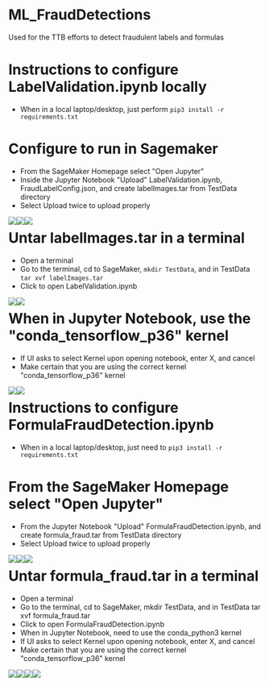 # ML_FraudDetections
Used for the TTB efforts to detect fraudulent labels and formulas

# Instructions to configure LabelValidation.ipynb locally
- When in a local laptop/desktop, just perform `pip3 install -r requirements.txt`

# Configure to run in Sagemaker
- From the SageMaker Homepage select "Open Jupyter"
- Inside the Jupyter Notebook "Upload" LabelValidation.ipynb, FraudLabelConfig.json, and create labelImages.tar from TestData directory
- Select Upload twice to upload properly

<img style="float: left;" src="TTB/images/SageMaker_Homepage.png"/>

<img style="float: left;" src="TTB/images/Upload_Image.png"/>

<img style="float: left;" src="TTB/images/Push_Load_Button_Twice.png"/>

# Untar labelImages.tar in a terminal
- Open a terminal
- Go to the terminal, cd to SageMaker, `mkdir TestData`, and in TestData `tar xvf labelImages.tar`
- Click to open LabelValidation.ipynb

<img style="float: left;" src="TTB/images/Get_To_Terminal.png"/>

<img style="float: left;" src="TTB/images/Terminal_SageMaker.png"/>

# When in  Jupyter Notebook, use the "conda_tensorflow_p36" kernel
- If UI asks to select Kernel upon opening notebook, enter X, and cancel
- Make certain that you are using the correct kernel "conda_tensorflow_p36" kernel

<img style="float: left;" src="TTB/images/Change_Kernel.png"/>

<img style="float: left;" src="TTB/images/Tensorflow_Kernel_Version.png"/>

# Instructions to configure FormulaFraudDetection.ipynb
- When in a local laptop/desktop, just need to `pip3 install -r requirements.txt`

# From the SageMaker Homepage select "Open Jupyter"
- From the Jupyter Notebook "Upload" FormulaFraudDetection.ipynb, and create formula_fraud.tar from TestData directory
- Select Upload twice to upload properly

<img style="float: left;" src="TTB/images/SageMaker_Homepage.png"/>

<img style="float: left;" src="TTB/images/Upload_Image.png"/>

<img style="float: left;" src="TTB/images/Push_Load_Button_Twice.png"/>

# Untar formula_fraud.tar in a terminal
- Open a terminal
- Go to the terminal, cd to SageMaker, mkdir TestData, and in TestData tar xvf formula_fraud.tar
- Click to open FormulaFraudDetection.ipynb
- When in  Jupyter Notebook, need to use the conda_python3 kernel 
- If UI asks to select Kernel upon opening notebook, enter X, and cancel
- Make certain that you are using the correct kernel "conda_tensorflow_p36" kernel

<img style="float: left;" src="TTB/images/Get_To_Terminal.png"/>

<img style="float: left;" src="TTB/images/Terminal_SageMaker.png"/>

<img style="float: left;" src="TTB/images/Change_Kernel.png"/>

<img style="float: left;" src="TTB/images/Kernel_Version.png"/>
